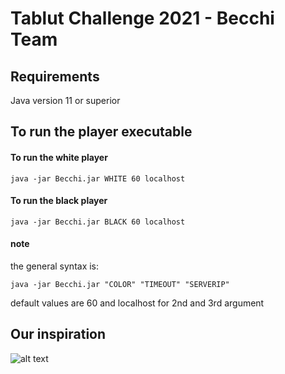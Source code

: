 # Tablut Challenge 2021 - Becchi Team
 

## Requirements #####
Java version 11 or superior

## To run the player executable ###### 

#### To run the white player ##

```console
java -jar Becchi.jar WHITE 60 localhost
```

#### To run the black player ##

```console
java -jar Becchi.jar BLACK 60 localhost
```

#### note

the general syntax is:

```console
java -jar Becchi.jar "COLOR" "TIMEOUT" "SERVERIP"
```
default values are 60 and localhost for 2nd and 3rd argument

## Our inspiration

![alt text](https://www.valsassinanews.com/wp-content/uploads/2019/05/capra-orobica-valgerola-2019-3.jpg)
